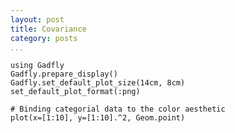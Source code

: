 ```yaml
---
layout: post
title: Covariance
category: posts
...
```


```{.julia}
using Gadfly
Gadfly.prepare_display()
Gadfly.set_default_plot_size(14cm, 8cm)
set_default_plot_format(:png)

# Binding categorial data to the color aesthetic
plot(x=[1:10], y=[1:10].^2, Geom.point)
```